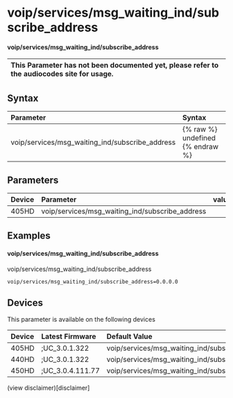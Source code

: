﻿---
description: voip/services/msg_waiting_ind/subscribe_address
search:
    keywords: ['voip','services','msg_waiting_ind','subscribe_address']
---

# voip/services/msg_waiting_ind/subscribe_address

#### voip/services/msg_waiting_ind/subscribe_address


| This Parameter has not been documented yet, please refer to the audiocodes site for usage.  |
| :--- |

## Syntax
| Parameter | Syntax |
| :--- | :--- |
|voip/services/msg_waiting_ind/subscribe_address | {% raw %} undefined {% endraw %} |

## Parameters
|Device|Parameter|value|Description|
|:---|:---|:---|:---|
| 405HD | voip/services/msg_waiting_ind/subscribe_address |  |  |

## Examples
#### voip/services/msg_waiting_ind/subscribe_address

voip/services/msg_waiting_ind/subscribe_address

```
voip/services/msg_waiting_ind/subscribe_address=0.0.0.0
```

## Devices
This parameter is available on the following devices

| Device | Latest Firmware | Default Value |
|:---|:---|:---|
| 405HD | ;UC_3.0.1.322 | voip/services/msg_waiting_ind/subscribe_address=0.0.0.0 
| 440HD | ;UC_3.0.1.322 | voip/services/msg_waiting_ind/subscribe_address=0.0.0.0 
| 450HD | ;UC_3.0.4.111.77 | voip/services/msg_waiting_ind/subscribe_address=0.0.0.0 

(view disclaimer)[disclaimer]
